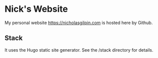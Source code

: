 # Nick's Website
My personal website https://nicholasgilpin.com is hosted here by Github.

## Stack
It uses the Hugo static site generator. See the /stack directory for details.